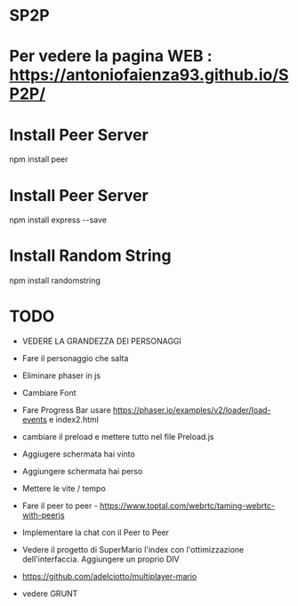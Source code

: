 # SP2P

# Per vedere la pagina WEB : https://antoniofaienza93.github.io/SP2P/ 

# Install Peer Server 
npm install peer

# Install Peer Server 
npm install express --save

# Install Random String
npm install randomstring


# TODO 

- VEDERE LA GRANDEZZA DEI PERSONAGGI 
- Fare il personaggio che salta
- Eliminare phaser in js 
- Cambiare Font

- Fare Progress Bar usare https://phaser.io/examples/v2/loader/load-events e index2.html
- cambiare il preload e mettere tutto nel file Preload.js
- Aggiugere schermata hai vinto 
- Aggiungere schermata hai perso
- Mettere le vite / tempo 
- Fare il peer to peer - https://www.toptal.com/webrtc/taming-webrtc-with-peerjs
- Implementare la chat con il Peer to Peer

- Vedere il progetto di SuperMario l'index con l'ottimizzazione dell'interfaccia. Aggiungere un proprio DIV 
- https://github.com/adelciotto/multiplayer-mario

- vedere GRUNT 